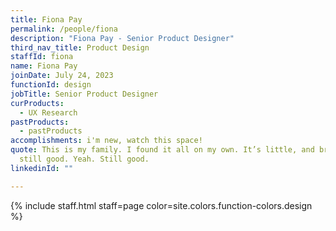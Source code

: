 ```yaml
---
title: Fiona Pay
permalink: /people/fiona
description: "Fiona Pay - Senior Product Designer"
third_nav_title: Product Design
staffId: fiona
name: Fiona Pay
joinDate: July 24, 2023
functionId: design
jobTitle: Senior Product Designer
curProducts:
  - UX Research
pastProducts:
  - pastProducts
accomplishments: i'm new, watch this space!
quote: This is my family. I found it all on my own. It’s little, and broken, but
  still good. Yeah. Still good.
linkedinId: ""

---
```


{% include staff.html staff=page color=site.colors.function-colors.design %}
